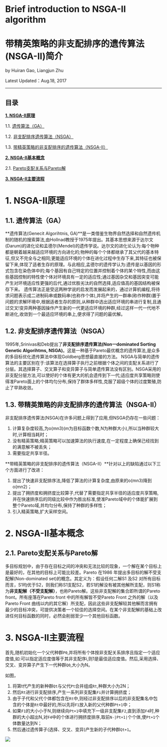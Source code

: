 # Brief introduction to NSGA-II algorithm
# 带精英策略的非支配排序的遗传算法(NSGA-II)简介

by Huiran Gao, Liangjun Zhu

Latest Updated：Aug.18, 2017

----
## 目录
[**1. NSGA-II原理**](#1-nsga-ii原理)

1.1. [遗传算法（GA）](#11-遗传算法ga)

1.2. [非支配排序遗传算法（NSGA）](#12-非支配排序遗传算法nsga)

1.3. [带精英策略的非支配排序的遗传算法（NSGA-II）](#13-带精英策略的非支配排序的遗传算法nsga-ii)

[**2. NSGA-II基本概念**](#2-nsga-ii基本概念)

2.1. [Pareto支配关系与Pareto解](#21-pareto支配关系与pareto解])

[**3. NSGA-II主要流程**](#3-nsga-ii主要流程)


# 1. NSGA-II原理
## 1.1. 遗传算法（GA）
**遗传算法(Genecit Algorihtnis, GA)**是一类借鉴生物界自然选择和自然遗传机制的随机的搜索算法,由Hollnad教授于1975年提出。其基本思想来源于达尔文(Darum)的进化论和孟德尔(Mendel)的遗传学说。达尔文的进化论认为:每个物种都是朝着越来越适应环境的方向进化的;物种的每个个体都继承了其父代的基本特征,但又不完全与之相同;更能适应环境的个体在进化过程中生存下来,其特征也被保留下来,体现了适者生存的原理。与此相应,孟德尔的遗传学认为:遗传是以基因的形式包含在染色体中的;每个基因有自己特定的位置并控制着个体的某个特性,而由这些基因控制的特性使个体对环境具有一定的适应性;通过基因杂交和基因突变可能产生对环境适应性更强的后代,通过优胜劣汰的自然选择,适应值高的基因结构被保存下来。
遗传算法正是受这两种学说的启发而发展起来的，通过计算机编程,将待求问题表示成二进制码串或数码串(也称作个体),并将产生的一群串(称作种群)置于问题的求解环境中,根据适者生存的原则,从种群中选出适应环境的串进行复制,且通过交叉!变异两种基因操作产生新的一代更适应环境的种群,经过这样一代一代地不断进化,收敛到一个最适应环境的串上,便求得了问题的最优解。

## 1.2. 非支配排序遗传算法（NSGA）
1995年,Srinivas和Deb提出了**非支配排序遗传算法(Non一dominated Sorting Genetic Algorihtms, NSGA)**。这是一种基于Pareto最优概念的遗传算法,是众多的多目标优化遗传算法中体现Goldberg思想最直接的方法。
NSGA与简单的遗传算法的主要区别在于:该算法在选择算子执行之前根据个体之间的支配关系进行了分层。其选择算子、交叉算子和变异算子与简单遗传算法没有区别。NSGA采用的非支配分层方法,可以使好的个体有更大的机会遗传到下一代;适应度共享策略则使得准Pareto面上的个体均匀分布,保持了群体多样性,克服了超级个体的过度繁殖,防止了早熟收敛。

## 1.3. 带精英策略的非支配排序的遗传算法（NSGA-II）
非支配排序遗传算法(NSGA)在许多问题上得到了应用,但NSGA仍存在一些问题：

1. 计算复杂度较高,为o(mn3)(m为目标函数个数,N为种群大小),所以当种群较大时,计算相当耗时；
2. 没有精英策略;精英策略可以加速算法的执行速度,在一定程度上确保己经找到的满意解不被丢失；
3. 需要指定共享半径。

**带精英策略的非支配排序的遗传算法（NSGA-II）**针对以上的缺陷通过以下三个方面进行了改进：

1. 提出了快速非支配排序法,降低了算法的计算复杂度,由原来的o(mn3)降到o(mn2)；
2. 提出了拥挤度和拥挤度比较算子,代替了需要指定共享半径的适应度共享策略,并在快速排序后的同级比较中作为胜出标准,使准Pareto域中的个体能扩展到整个Pareto域,并均匀分布,保持了种群的多样性；
3. 引入精英策略,扩大采样空间。


# 2. NSGA-II基本概念

## 2.1. Pareto支配关系与Pareto解
多目标规划中，由于存在目标之间的冲突和无法比较的现象，一个解在某个目标上是最好的，在其他的目标上可能比较差。Pareto 在1986 年提出多目标的解不受支配解(Non-dominated set)的概念。其定义为：假设任何二解S1 及S2 对所有目标而言，S1均优于S2，则我们称S1支配S2，若S1的解没有被其他解所支配，则S1称为**非支配解（不受支配解）**，也称Pareto解。这些非支配解的集合即所谓的Pareto front。所有座落在Pareto front 中的所有解皆不受Pareto Front 之外的解（以及Pareto Front 曲线以内的其它解）所支配，因此这些非支配解较其他解而言拥有最少的目标冲突，可提供决策者一个较佳的选择空间。在某个非支配解的基础上改进任何目标函数的同时，必然会削弱至少一个其他目标函数。


# 3. NSGA-II主要流程

首先,随机初始化一个父代种群`P0`,并将所有个体按非支配关系排序且指定一个适应度值,如:可以指定适应度值等于其非支配序i,则1是最佳适应度值。然后,采用选择、交叉、变异算子产生下一代种群`Q0`,大小为N。

如图，

1. 将第t代产生的新种群`Qt`与父代`Pt`合并组成`Rt`,种群大小为2N；
2. 然后`Rt`进行非支配排序,产生一系列非支配集`Fi`并计算拥挤度；
3. 由于子代和父代个体都包含在`Rt`中,则经过非支配排序以后的非支配集名中包含的个体是`Rt`中最好的,所以先将`F1`放入新的父代种群`Pt+1`中；
4. 如果`F1`的大小小于N,则继续向`Pt+1`中填充下一级非支配集`F2`,直到添加`F4`时,种群的大小超出N,对`F4`中的个体进行拥挤度排序,取前`N-|Pt+1|`个个体,使`Pt+1`个体数量达到N；
5. 然后通过遗传算子(选择、交叉、变异)产生新的子代种群`Qt+1`。

![](http://i.imgur.com/9Scwo1B.png)
